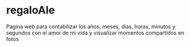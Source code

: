 # regaloAle
Pagina web para contabilizar los años, meses, dias, horas, minutos y segundos con el amor de mi vida y visualizar momentos compartidos en fotos
